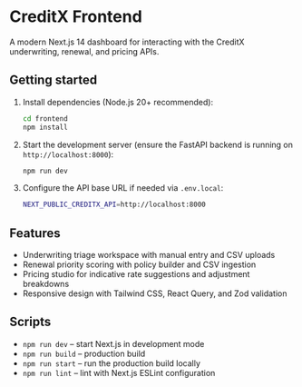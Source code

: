 # CreditX Frontend

A modern Next.js 14 dashboard for interacting with the CreditX underwriting, renewal, and pricing APIs.

## Getting started

1. Install dependencies (Node.js 20+ recommended):
   ```bash
   cd frontend
   npm install
   ```

2. Start the development server (ensure the FastAPI backend is running on `http://localhost:8000`):
   ```bash
   npm run dev
   ```

3. Configure the API base URL if needed via `.env.local`:
   ```bash
   NEXT_PUBLIC_CREDITX_API=http://localhost:8000
   ```

## Features

- Underwriting triage workspace with manual entry and CSV uploads
- Renewal priority scoring with policy builder and CSV ingestion
- Pricing studio for indicative rate suggestions and adjustment breakdowns
- Responsive design with Tailwind CSS, React Query, and Zod validation

## Scripts

- `npm run dev` – start Next.js in development mode
- `npm run build` – production build
- `npm run start` – run the production build locally
- `npm run lint` – lint with Next.js ESLint configuration
